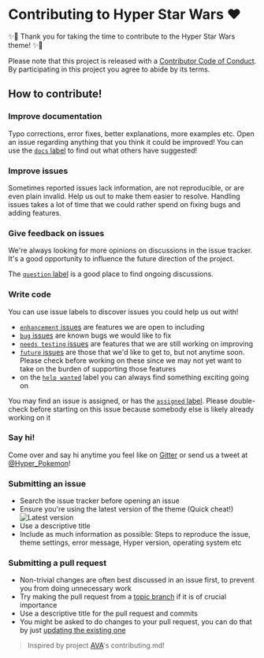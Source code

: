 # Contributing to Hyper Star Wars ❤

✨🎉 Thank you for taking the time to contribute to the Hyper Star Wars theme! ✨🎉

Please note that this project is released with a [Contributor Code of Conduct](code-of-conduct.md). By participating in this project you agree to abide by its terms.

## How to contribute!

### Improve documentation

Typo corrections, error fixes, better explanations, more examples etc. Open an issue regarding anything that you think it could be improved! You can use the [`docs` label](https://github.com/hyper-pokemon/hyper-star-wars/labels/docs) to find out what others have suggested!

### Improve issues

Sometimes reported issues lack information, are not reproducible, or are even plain invalid. Help us out to make them easier to resolve. Handling issues takes a lot of time that we could rather spend on fixing bugs and adding features.

### Give feedback on issues

We're always looking for more opinions on discussions in the issue tracker. It's a good opportunity to influence the future direction of the project.

The [`question` label](https://github.com/hyper-pokemon/hyper-star-wars/labels/question) is a good place to find ongoing discussions.

### Write code

You can use issue labels to discover issues you could help us out with!

- [`enhancement` issues](https://github.com/hyper-pokemon/hyper-star-wars/labels/enhancement) are features we are open to including
- [`bug` issues](https://github.com/hyper-pokemon/hyper-star-wars/labels/bug) are known bugs we would like to fix
- [`needs testing` issues](https://github.com/hyper-pokemon/hyper-star-wars/labels/needs%20testing) are features that we are still working on improving
- [`future` issues](https://github.com/hyper-pokemon/compilers/labels/future) are those that we'd like to get to, but not anytime soon. Please check before working on these since we may not yet want to take on the burden of supporting those features
- on the [`help wanted`](https://github.com/hyper-pokemon/hyper-star-wars/labels/help-wanted) label you can always find something exciting going on

You may find an issue is assigned, or has the [`assigned` label](https://github.com/hyper-pokemon/hyper-star-wars/labels/assigned). Please double-check before starting on this issue because somebody else is likely already working on it

### Say hi!

Come over and say hi anytime you feel like on [Gitter](https://gitter.im/hyper-pokemon/Lobby) or send us a tweet at [@Hyper_Pokemon](https://twitter.com/hyper_pokemon)!

### Submitting an issue

- Search the issue tracker before opening an issue
- Ensure you're using the latest version of the theme (Quick cheat!) ![Latest version](https://badge.fury.io/gh/hyper-pokemon%2Fhyper-star-wars.svg)
- Use a descriptive title
- Include as much information as possible: Steps to reproduce the issue, theme settings, error message, Hyper version, operating system etc

### Submitting a pull request

- Non-trivial changes are often best discussed in an issue first, to prevent you from doing unnecessary work
- Try making the pull request from a [topic branch](https://github.com/dchelimsky/rspec/wiki/Topic-Branches) if it is of crucial importance
- Use a descriptive title for the pull request and commits
- You might be asked to do changes to your pull request, you can do that by just [updating the existing one](https://github.com/RichardLitt/docs/blob/master/amending-a-commit-guide.md)

> Inspired by project [AVA](https://github.com/avajs/ava/blob/master/contributing.md)'s contributing.md!
